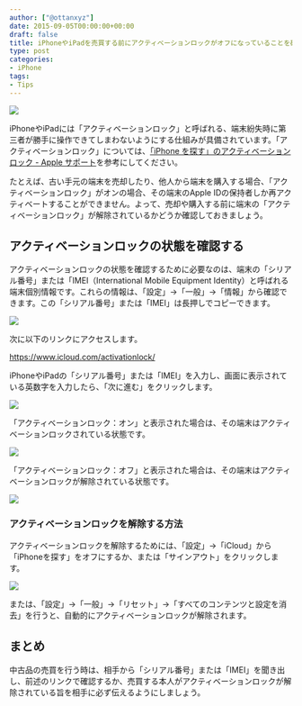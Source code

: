 ```yaml
---
author: ["@ottanxyz"]
date: 2015-09-05T00:00:00+00:00
draft: false
title: iPhoneやiPadを売買する前にアクティベーションロックがオフになっていることを確認する方法
type: post
categories:
- iPhone
tags:
- Tips
---
```


![](150905-55ea7da1a0d11.jpg)






iPhoneやiPadには「アクティベーションロック」と呼ばれる、端末紛失時に第三者が勝手に操作できてしまわないようにする仕組みが具備されています。「アクティベーションロック」については、[「iPhone を探す」のアクティベーションロック - Apple サポート](https://support.apple.com/ja-jp/HT201365)を参考にしてください。





たとえば、古い手元の端末を売却したり、他人から端末を購入する場合、「アクティベーションロック」がオンの場合、その端末のApple IDの保持者しか再アクティベートすることができません。よって、売却や購入する前に端末の「アクティベーションロック」が解除されているかどうか確認しておきましょう。





## アクティベーションロックの状態を確認する





アクティベーションロックの状態を確認するために必要なのは、端末の「シリアル番号」または「IMEI（International Mobile Equipment Identity）と呼ばれる端末個別情報です。これらの情報は、「設定」→「一般」→「情報」から確認できます。この「シリアル番号」または「IMEI」は長押しでコピーできます。





![](150905-55ea7da33cb8d.png)






次に以下のリンクにアクセスします。



https://www.icloud.com/activationlock/



iPhoneやiPadの「シリアル番号」または「IMEI」を入力し、画面に表示されている英数字を入力したら、「次に進む」をクリックします。





![](150905-55ea7da5f02d2.png)






「アクティベーションロック：オン」と表示された場合は、その端末はアクティベーションロックされている状態です。





![](150905-55ea7da82f116.png)






「アクティベーションロック：オフ」と表示された場合は、その端末はアクティベーションロックが解除されている状態です。





![](150905-55ea7daa16e77.png)






### アクティベーションロックを解除する方法





アクティベーションロックを解除するためには、「設定」→「iCloud」から「iPhoneを探す」をオフにするか、または「サインアウト」をクリックします。





![](150905-55ea7dab7bfb4.png)






または、「設定」→「一般」→「リセット」→「すべてのコンテンツと設定を消去」を行うと、自動的にアクティベーションロックが解除されます。





## まとめ





中古品の売買を行う時は、相手から「シリアル番号」または「IMEI」を聞き出し、前述のリンクで確認するか、売買する本人がアクティベーションロックが解除されている旨を相手に必ず伝えるようにしましょう。
